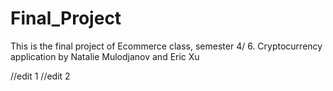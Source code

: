 # Final_Project
This is the final project of Ecommerce class, semester 4/ 6. Cryptocurrency application by Natalie Mulodjanov and Eric Xu

//edit 1 
//edit 2